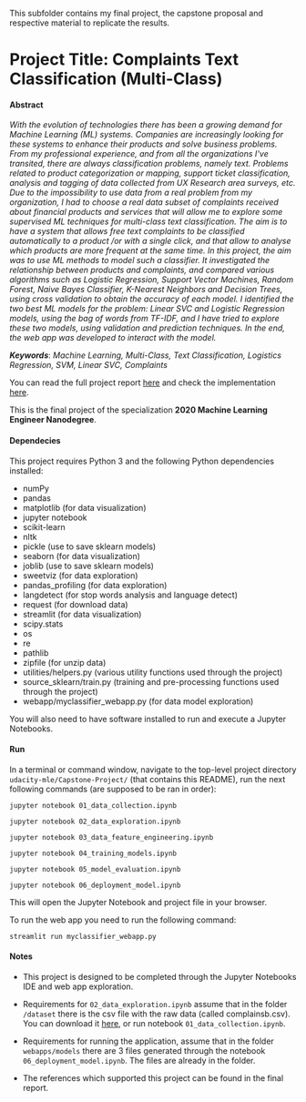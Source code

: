 This subfolder contains my final project, the capstone proposal and respective material to replicate the results.

# Project Title: Complaints Text Classification (Multi-Class)


#### Abstract

*With the evolution of technologies there has been a growing demand for Machine Learning (ML) systems. Companies are increasingly looking for these systems to enhance their products and solve business problems. From my professional experience, and from all the organizations I've transited, there are always classification problems, namely text. Problems related to product categorization or mapping, support ticket classification, analysis and tagging of data collected from UX Research area surveys, etc. Due to the impossibility to use data from a real problem from my organization, I had to choose a real data subset of complaints received about financial products and services that will allow me to explore some supervised ML techniques for multi-class text classification. The aim is to have a system that allows free text complaints to be classified automatically to a product /or with a single click, and that allow to analyse which products are more frequent at the same time. In this project, the aim was to use ML methods to model such a classifier. It investigated the relationship between products and complaints, and compared various algorithms such as Logistic Regression, Support Vector Machines, Random Forest, Naive Bayes Classifier, K-Nearest Neighbors and Decision Trees, using cross validation to obtain the accuracy of each model. I identified the two best ML models for the problem: Linear SVC and Logistic Regression models, using the bag of words from TF-IDF, and I have tried to explore these two models, using validation and prediction techniques. In the end, the web app was developed to interact with the model.*

***Keywords***: *Machine Learning, Multi-Class, Text Classification, Logistics Regression, SVM, Linear SVC, Complaints*




You can read the full project report [here](https://github.com/dacosta-github/udacity-mle/blob/master/Capstone-Project/final_report/report.pdf) and check the implementation [here](https://github.com/dacosta-github/udacity-mle/tree/master/Capstone-Project).


This is the final project of the specialization **2020 Machine Learning Engineer Nanodegree**.


#### Dependecies
This project requires Python 3 and the following Python dependencies installed:

* numPy
* pandas
* matplotlib (for data visualization)
* jupyter notebook
* scikit-learn
* nltk 
* pickle (use to save sklearn models)
* seaborn (for data visualization)
* joblib (use to save sklearn models)
* sweetviz (for data exploration)
* pandas_profiling (for data exploration)
* langdetect (for stop words analysis and language detect)
* request (for download data)
* streamlit (for data visualization)
* scipy.stats
* os
* re
* pathlib
* zipfile (for unzip data)
* utilities/helpers.py (various utility functions used through the project)
* source_sklearn/train.py (training and pre-processing functions used through the project)
* webapp/myclassifier_webapp.py (for data model exploration)

You will also need to have software installed to run and execute a Jupyter Notebooks.

#### Run
In a terminal or command window, navigate to the top-level project directory ```udacity-mle/Capstone-Project/``` (that contains this README), run the next following commands (are supposed to be ran in order):

```jupyter notebook 01_data_collection.ipynb```

```jupyter notebook 02_data_exploration.ipynb```

```jupyter notebook 03_data_feature_engineering.ipynb```

```jupyter notebook 04_training_models.ipynb```

```jupyter notebook 05_model_evaluation.ipynb```

```jupyter notebook 06_deployment_model.ipynb```

This will open the Jupyter Notebook and project file in your browser.


To run the web app you need to run the following command:

```streamlit run myclassifier_webapp.py```


#### Notes

* This project is designed to be completed through the Jupyter Notebooks IDE and web app exploration.

* Requirements for ```02_data_exploration.ipynb``` assume that in the folder ```/dataset``` there is the csv file with the raw data (called complainsb.csv). You can download it [here](https://files.consumerfinance.gov/ccdb/complaints.csv.zip), or run notebook ```01_data_collection.ipynb```.

* Requirements for running the application, assume that in the folder ``webapps/models`` there are 3 files generated through the notebook ```06_deployment_model.ipynb```. The files are already in the folder.

* The references which supported this project can be found in the final report.

